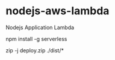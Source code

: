 # nodejs-aws-lambda
Nodejs Application Lambda

npm install -g serverless

zip -j deploy.zip ./dist/*
